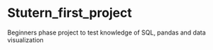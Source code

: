 # Stutern_first_project
Beginners phase project to test knowledge of SQL, pandas and data visualization
